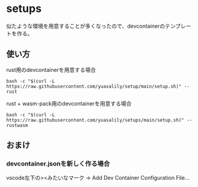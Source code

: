 # setups
似たような環境を用意することが多くなったので、devcontainerのテンプレートを作る。

## 使い方
rust用のdevcontainerを用意する場合
```
bash -c "$(curl -L https://raw.githubusercontent.com/yuasalily/setup/main/setup.sh)" -- rust
```

rust + wasm-pack用のdevcontainerを用意する場合
```
bash -c "$(curl -L https://raw.githubusercontent.com/yuasalily/setups/main/setup.sh)" -- rustwasm
```

## おまけ
### devcontainer.jsonを新しく作る場合
vscode左下の><みたいなマーク -> Add Dev Container Configuration File...